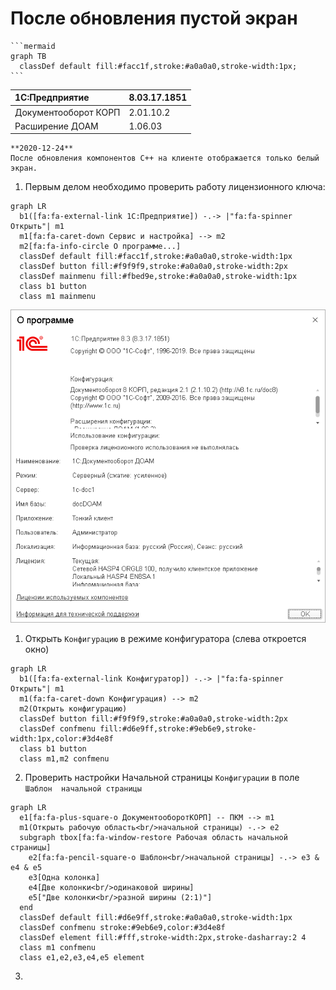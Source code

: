 # После обновления пустой экран

    ```mermaid
    graph TB
      classDef default fill:#facc1f,stroke:#a0a0a0,stroke-width:1px;
    ```

|1C:Предприятие|8.03.17.1851
|:--- |:--- 
|Документооборот КОРП|2.01.10.2
|Расширение ДОАМ|1.06.03

``` danger
**2020-12-24**  
После обновления компонентов C++ на клиенте отображается только белый экран.
```

1. Первым делом необходимо проверить работу лицензионного ключа:
``` mermaid
graph LR
  b1([fa:fa-external-link 1С:Предприятие]) -.-> |"fa:fa-spinner Открыть"| m1
  m1[fa:fa-caret-down Сервис и настройка] --> m2
  m2[fa:fa-info-circle О программе...]
  classDef default fill:#facc1f,stroke:#a0a0a0,stroke-width:1px
  classDef button fill:#f9f9f9,stroke:#a0a0a0,stroke-width:2px
  classDef mainmenu fill:#fbed9e,stroke:#a0a0a0,stroke-width:1px
  class b1 button
  class m1 mainmenu
```
![about](images/about.png)

1. Открыть `Конфигурацию` в режиме конфигуратора (слева откроется окно)
``` mermaid
graph LR
  b1([fa:fa-external-link Конфигуратор]) -.-> |"fa:fa-spinner Открыть"| m1
  m1(fa:fa-caret-down Конфигурация) --> m2
  m2(Открыть конфигурацию)
  classDef button fill:#f9f9f9,stroke:#a0a0a0,stroke-width:2px
  classDef confmenu fill:#d6e9ff,stroke:#9eb6e9,stroke-width:1px,color:#3d4e8f
  class b1 button
  class m1,m2 confmenu
```
2. Проверить настройки Начальной страницы `Конфигурации` в поле `Шаблон 
начальной страницы`
``` mermaid
graph LR
  e1[fa:fa-plus-square-o ДокументооборотКОРП] -- ПКМ --> m1
  m1(Открыть рабочую область<br/>начальной страницы) -.-> e2
  subgraph tbox[fa:fa-window-restore Рабочая область начальной страницы]
    e2[fa:fa-pencil-square-o Шаблон<br/>начальной страницы] -.-> e3 & e4 & e5
    e3[Одна колонка]
    e4[Две колонки<br/>одинаковой ширины]
    e5["Две колонки<br/>разной ширины (2:1)"]
  end
  classDef default fill:#d6e9ff,stroke:#a0a0a0,stroke-width:1px
  classDef confmenu stroke:#9eb6e9,color:#3d4e8f
  classDef element fill:#fff,stroke-width:2px,stroke-dasharray:2 4
  class m1 confmenu
  class e1,e2,e3,e4,e5 element
```
3. 
